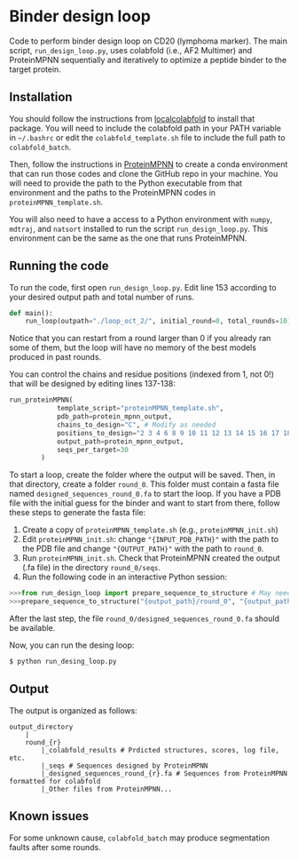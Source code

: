 # Binder design loop

Code to perform binder design loop on CD20 (lymphoma marker). The main script, `run_design_loop.py`, uses colabfold (i.e., AF2 Multimer) and ProteinMPNN sequentially and iteratively to optimize a peptide binder to the target protein.

## Installation

You should follow the instructions from [localcolabfold](https://github.com/YoshitakaMo/localcolabfold) to install that package. You will need to include the colabfold path in your PATH variable in `~/.bashrc` or edit the `colabfold_template.sh` file to include the full path to `colabfold_batch`.

Then, follow the instructions in [ProteinMPNN](https://github.com/dauparas/ProteinMPNN) to create a conda environment that can run those codes and clone the GitHub repo in your machine. You will need to provide the path to the Python executable from that environment and the paths to the ProteinMPNN codes in `proteinMPNN_template.sh`.

You will also need to have a access to a Python environment with `numpy`, `mdtraj`, and `natsort` installed to run the script `run_design_loop.py`. This environment can be the same as the one that runs ProteinMPNN. 

## Running the code

To run the code, first open `run_design_loop.py`. Edit line 153 according to your desired output path and total number of runs. 

```python
def main():
    run_loop(outpath="./loop_oct_2/", initial_round=0, total_rounds=10)
``` 

Notice that you can restart from a round larger than 0 if you already ran some of them, but the loop will have no memory of the best models produced in past rounds.

You can control the chains and residue positions (indexed from 1, not 0!) that will be designed by editing lines 137-138:

```python
run_proteinMPNN(
            template_script="proteinMPNN_template.sh", 
            pdb_path=protein_mpnn_output, 
            chains_to_design="C", # Modify as needed
            positions_to_design="2 3 4 6 8 9 10 11 12 13 14 15 16 17 18 19 20 21 25 26 27 28 32 33 34 35 36 37 38 39 40 41 42 43 44 45 46 47 48 49 50 51 52 53 54 55 56 57 58 59 60 61 62 63 64 65 66 67 68 69 70 72 74 75 77 79 80", # Modify as needed
            output_path=protein_mpnn_output, 
            seqs_per_target=30
        )
```

To start a loop, create the folder where the output will be saved. Then, in that directory, create a folder `round_0`. This folder must contain a fasta file named `designed_sequences_round_0.fa` to start the loop. If you have a PDB file with the initial guess for the binder and want to start from there, follow these steps to generate the fasta file:

1. Create a copy of `proteinMPNN_template.sh` (e.g., `proteinMPNN_init.sh`)
1. Edit `proteinMPNN_init.sh`: change `"{INPUT_PDB_PATH}"` with the path to the PDB file and change `"{OUTPUT_PATH}"` with the path to `round_0`.
1. Run `proteinMPNN_init.sh`. Check that ProteinMPNN created the output (.fa file) in the directory `round_0/seqs`.
1. Run the following code in an interactive Python session:

```python
>>>from run_design_loop import prepare_sequence_to_structure # May need to change import depending on where you stored the code
>>>prepare_sequence_to_structure("{output_path}/round_0", "{output_path}/round_0", 0) # Change output path here
```

After the last step, the file `round_0/designed_sequences_round_0.fa` should be available.

Now, you can run the desing loop:

```bash
$ python run_desing_loop.py
```


## Output

The output is organized as follows:

```
output_directory
	|
	round_{r}
		|_colabfold_results # Prdicted structures, scores, log file, etc.
		|_seqs # Sequences designed by ProteinMPNN
		|_designed_sequences_round_{r}.fa # Sequences from ProteinMPNN formatted for colabfold
		|_Other files from ProteinMPNN...

```

## Known issues

For some unknown cause, `colabfold_batch` may produce segmentation faults after some rounds.
